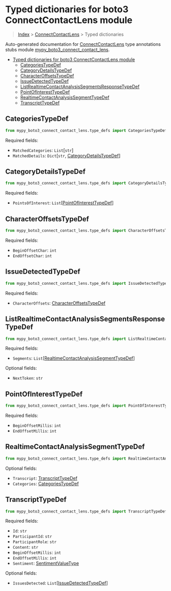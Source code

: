 # Typed dictionaries for boto3 ConnectContactLens module

> [Index](..) > [ConnectContactLens](.) > Typed dictionaries

Auto-generated documentation for
[ConnectContactLens](https://boto3.amazonaws.com/v1/documentation/api/1.17.72/reference/services/connect-contact-lens.html#ConnectContactLens)
type annotations stubs module
[mypy_boto3_connect_contact_lens](https://pypi.org/project/mypy-boto3-connect-contact-lens/).

- [Typed dictionaries for boto3 ConnectContactLens module](#typed-dictionaries-for-boto3-connectcontactlens-module)
  - [CategoriesTypeDef](#categoriestypedef)
  - [CategoryDetailsTypeDef](#categorydetailstypedef)
  - [CharacterOffsetsTypeDef](#characteroffsetstypedef)
  - [IssueDetectedTypeDef](#issuedetectedtypedef)
  - [ListRealtimeContactAnalysisSegmentsResponseTypeDef](#listrealtimecontactanalysissegmentsresponsetypedef)
  - [PointOfInterestTypeDef](#pointofinteresttypedef)
  - [RealtimeContactAnalysisSegmentTypeDef](#realtimecontactanalysissegmenttypedef)
  - [TranscriptTypeDef](#transcripttypedef)

## CategoriesTypeDef

```python
from mypy_boto3_connect_contact_lens.type_defs import CategoriesTypeDef
```

Required fields:

- `MatchedCategories`: `List`\[`str`\]
- `MatchedDetails`: `Dict`\[`str`,
  [CategoryDetailsTypeDef](./type_defs.md#categorydetailstypedef)\]

## CategoryDetailsTypeDef

```python
from mypy_boto3_connect_contact_lens.type_defs import CategoryDetailsTypeDef
```

Required fields:

- `PointsOfInterest`:
  `List`\[[PointOfInterestTypeDef](./type_defs.md#pointofinteresttypedef)\]

## CharacterOffsetsTypeDef

```python
from mypy_boto3_connect_contact_lens.type_defs import CharacterOffsetsTypeDef
```

Required fields:

- `BeginOffsetChar`: `int`
- `EndOffsetChar`: `int`

## IssueDetectedTypeDef

```python
from mypy_boto3_connect_contact_lens.type_defs import IssueDetectedTypeDef
```

Required fields:

- `CharacterOffsets`:
  [CharacterOffsetsTypeDef](./type_defs.md#characteroffsetstypedef)

## ListRealtimeContactAnalysisSegmentsResponseTypeDef

```python
from mypy_boto3_connect_contact_lens.type_defs import ListRealtimeContactAnalysisSegmentsResponseTypeDef
```

Required fields:

- `Segments`:
  `List`\[[RealtimeContactAnalysisSegmentTypeDef](./type_defs.md#realtimecontactanalysissegmenttypedef)\]

Optional fields:

- `NextToken`: `str`

## PointOfInterestTypeDef

```python
from mypy_boto3_connect_contact_lens.type_defs import PointOfInterestTypeDef
```

Required fields:

- `BeginOffsetMillis`: `int`
- `EndOffsetMillis`: `int`

## RealtimeContactAnalysisSegmentTypeDef

```python
from mypy_boto3_connect_contact_lens.type_defs import RealtimeContactAnalysisSegmentTypeDef
```

Optional fields:

- `Transcript`: [TranscriptTypeDef](./type_defs.md#transcripttypedef)
- `Categories`: [CategoriesTypeDef](./type_defs.md#categoriestypedef)

## TranscriptTypeDef

```python
from mypy_boto3_connect_contact_lens.type_defs import TranscriptTypeDef
```

Required fields:

- `Id`: `str`
- `ParticipantId`: `str`
- `ParticipantRole`: `str`
- `Content`: `str`
- `BeginOffsetMillis`: `int`
- `EndOffsetMillis`: `int`
- `Sentiment`: [SentimentValueType](./literals.md#sentimentvaluetype)

Optional fields:

- `IssuesDetected`:
  `List`\[[IssueDetectedTypeDef](./type_defs.md#issuedetectedtypedef)\]
